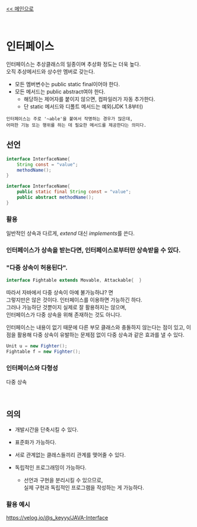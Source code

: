 [<< 메인으로](https://github.com/AtomicLiquors/Java_Wiki_Chb)

&nbsp;  


# 인터페이스
인터페이스는 추상클래스의 일종이며 추상화 정도는 더욱 높다.  
오직 추상메서드와 상수만 멤버로 갖는다.

- 모든 멤버변수는 public static final이어야 한다.
- 모든 메서드는 public abstract여야 한다.
  - 해당하는 제어자를 붙이지 않으면, 컴파일러가 자동 추가한다.
  - 단 static 메서드와 디폴트 메서드는 예외(JDK 1.8부터)

```
인터페이스는 주로 '~able'을 붙여서 작명하는 경우가 많은데,  
어떠한 기능 또는 행위를 하는 데 필요한 메서드를 제공한다는 의미다.
```


## 선언
```java
interface InterfaceName{
    String const = "value";
    methodName();
}

interface InterfaceName{
    public static final String const = "value";
    public abstract methodName();
}
```

### 활용
일반적인 상속과 다르게, *extend* 대신 *implements*를 쓴다.




### 인터페이스가 상속을 받는다면, 인터페이스로부터만 상속받을 수 있다.


### "다중 상속이 허용된다".
```java
interface Fightable extends Movable, Attackable{  }
```

따라서 자바에서 다중 상속이 아예 불가능하냐? 면  
그렇지만은 않은 것이다. 인터페이스를 이용하면 가능하긴 하다.  
그러나 가능하단 것뿐이지 실제로 잘 활용하지는 않으며,  
인터페이스가 다중 상속을 위해 존재하는 것도 아니다.

인터페이스는 내용이 없기 때문에 
다른 부모 클래스와 충돌하지 않는다는 점이 있고, 
이 점을 활용해 다중 상속이 유발하는 문제점 없이 
다중 상속과 같은 효과를 낼 수 있다.

```java
Unit u = new Fighter();
Fightable f = new Fighter();

```

### 인터페이스와 다형성
다중 상속

&nbsp;  

## 의의 
- 개발시간을 단축시킬 수 있다.
    
- 표준화가 가능하다.
- 서로 관계없는 클래스들끼리 관계를 맺어줄 수 있다.
- 독립적인 프로그래밍이 가능하다.
  - 선언과 구현을 분리시킬 수 있으므로,   
  실제 구현과 독립적인 프로그램을 작성하는 게 가능하다.

<!--
## 그래서 인터페이스란 무엇인가?
다음 두 개를 짚고 넘어가자.
- User와 Provider(클래스를 사용하는 쪽, 클래스를 제공하는 쪽)
- User 측에서는 Provider의 선언부만 알면 되고, 내용은 몰라도 된다.
이거 자바의 정석에 나오는 내용이야?
-->

### 활용 예시
https://velog.io/@s_keyyy/JAVA-Interface
